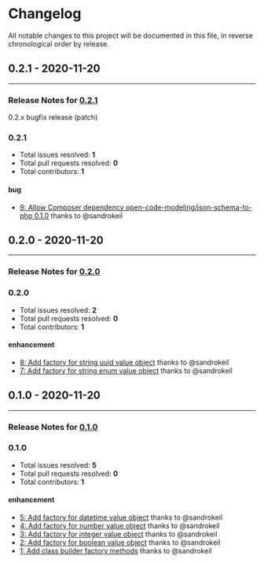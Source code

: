 # Changelog

All notable changes to this project will be documented in this file, in reverse chronological order by release.

## 0.2.1 - 2020-11-20


-----

### Release Notes for [0.2.1](https://github.com/open-code-modeling/json-schema-to-php-ast/milestone/3)

0.2.x bugfix release (patch)

### 0.2.1

- Total issues resolved: **1**
- Total pull requests resolved: **0**
- Total contributors: **1**

#### bug

 - [9: Allow Composer dependency open-code-modeling/json-schema-to-php 0.1.0](https://github.com/open-code-modeling/json-schema-to-php-ast/issues/9) thanks to @sandrokeil

## 0.2.0 - 2020-11-20


-----

### Release Notes for [0.2.0](https://github.com/open-code-modeling/json-schema-to-php-ast/milestone/2)



### 0.2.0

- Total issues resolved: **2**
- Total pull requests resolved: **0**
- Total contributors: **1**

#### enhancement

 - [8: Add factory for string uuid value object](https://github.com/open-code-modeling/json-schema-to-php-ast/issues/8) thanks to @sandrokeil
 - [7: Add factory for string enum value object](https://github.com/open-code-modeling/json-schema-to-php-ast/issues/7) thanks to @sandrokeil

## 0.1.0 - 2020-11-20


-----

### Release Notes for [0.1.0](https://github.com/open-code-modeling/json-schema-to-php-ast/milestone/1)



### 0.1.0

- Total issues resolved: **5**
- Total pull requests resolved: **0**
- Total contributors: **1**

#### enhancement

 - [5: Add factory for datetime value object](https://github.com/open-code-modeling/json-schema-to-php-ast/issues/5) thanks to @sandrokeil
 - [4: Add factory for number value object](https://github.com/open-code-modeling/json-schema-to-php-ast/issues/4) thanks to @sandrokeil
 - [3: Add factory for integer value object](https://github.com/open-code-modeling/json-schema-to-php-ast/issues/3) thanks to @sandrokeil
 - [2: Add factory for boolean value object](https://github.com/open-code-modeling/json-schema-to-php-ast/issues/2) thanks to @sandrokeil
 - [1: Add class builder factory methods](https://github.com/open-code-modeling/json-schema-to-php-ast/issues/1) thanks to @sandrokeil

